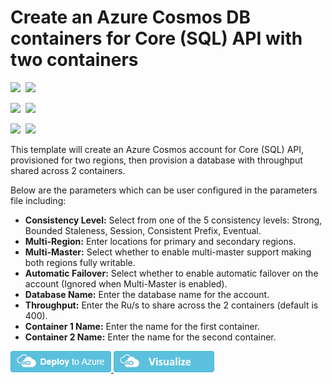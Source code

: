 # Create an Azure Cosmos DB containers for Core (SQL) API with two containers

<IMG SRC="https://azbotstorage.blob.core.windows.net/badges/101-cosmosdb-sql/PublicLastTestDate.svg" />&nbsp;
<IMG SRC="https://azbotstorage.blob.core.windows.net/badges/101-cosmosdb-sql/PublicDeployment.svg" />&nbsp;

<IMG SRC="https://azbotstorage.blob.core.windows.net/badges/101-cosmosdb-sql/FairfaxLastTestDate.svg" />&nbsp;
<IMG SRC="https://azbotstorage.blob.core.windows.net/badges/101-cosmosdb-sql/FairfaxDeployment.svg" />&nbsp;

<IMG SRC="https://azbotstorage.blob.core.windows.net/badges/101-cosmosdb-sql/BestPracticeResult.svg" />&nbsp;
<IMG SRC="https://azbotstorage.blob.core.windows.net/badges/101-cosmosdb-sql/CredScanResult.svg" />&nbsp;

This template will create an Azure Cosmos account for Core (SQL) API, provisioned for two regions, then provision a database with throughput shared across 2 containers.

Below are the parameters which can be user configured in the parameters file including:

- **Consistency Level:** Select from one of the 5 consistency levels: Strong, Bounded Staleness, Session, Consistent Prefix, Eventual.
- **Multi-Region:** Enter locations for primary and secondary regions.
- **Multi-Master:** Select whether to enable multi-master support making both regions fully writable.
- **Automatic Failover:** Select whether to enable automatic failover on the account (Ignored when Multi-Master is enabled).
- **Database Name:** Enter the database name for the account.
- **Throughput:** Enter the Ru/s to share across the 2 containers (default is 400).
- **Container 1 Name:** Enter the name for the first container.
- **Container 2 Name:** Enter the name for the second container.

<a href="https://portal.azure.com/#create/Microsoft.Template/uri/https%3A%2F%2Fraw.githubusercontent.com%2FAzure%2Fazure-quickstart-templates%2Fmaster%2F101-cosmosdb-sql%2Fazuredeploy.json" target="_blank">
    <img src="https://raw.githubusercontent.com/Azure/azure-quickstart-templates/master/1-CONTRIBUTION-GUIDE/images/deploytoazure.png"/>
</a>
<a href="http://armviz.io/#/?load=https%3A%2F%2Fraw.githubusercontent.com%2FAzure%2Fazure-quickstart-templates%2Fmaster%2F101-cosmosdb-sql%2Fazuredeploy.json" target="_blank">
    <img src="https://raw.githubusercontent.com/Azure/azure-quickstart-templates/master/1-CONTRIBUTION-GUIDE/images/visualizebutton.png"/>
</a>
